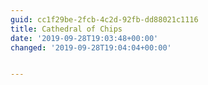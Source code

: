 ```yaml
---
guid: cc1f29be-2fcb-4c2d-92fb-dd88021c1116
title: Cathedral of Chips
date: '2019-09-28T19:03:48+00:00'
changed: '2019-09-28T19:04:04+00:00'


---
```



